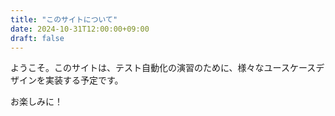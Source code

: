 ```yaml
---
title: "このサイトについて"
date: 2024-10-31T12:00:00+09:00
draft: false
---
```


ようこそ。このサイトは、テスト自動化の演習のために、様々なユースケースデザインを実装する予定です。

お楽しみに！